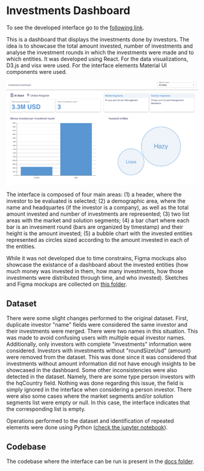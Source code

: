 # Investments Dashboard
To see the developed interface go to the [following link](https://beatrizfeliciano.github.io/investments-dashboard/).

This is a dashboard that displays the investments done by investors. The idea is to showcase the total amount invested, number of investments and analyse the investment rounds in which the investments were made and to which entities. It was developed using React. For the data visualizations, D3.js and visx were used. For the interface elements Material UI components were used.

![Interface screenshot](./sketches%20and%20mockups/finalInterface.png)

The interface is composed of four main areas: (1) a header, where the investor to be evaluated is selected; (2) a demographic area, where the name and headquartes (if the investor is a company), as well as the total amount invested and number of investments are represented; (3) two list areas with the market and solution segments; (4) a bar chart where each bar is an invesment round (bars are organized by timestamp) and their height is the amount invested; (5) a bubble chart with the invested entities represented as circles sized according to the amount invested in each of the entities.

While it was not developed due to time constrains, Figma mockups also showcase the existance of a dashboard about the invested entities (how much money was invested in them, how many investments, how those investments were distributed through time, and who invested). Sketches and Figma mockups are collected on [this folder](./sketches%20and%20mockups/).

## Dataset
There were some slight changes performed to the original dataset.
First, duplicate investor "name" fields were considered the same investor and their investments were merged. There were two names in this situation. This was made to avoid confusing users with multiple equal investor names.
Additionally, only investors with complete "investments" information were considered. Investors with investments without "roundSizeUsd" (amount) were removed from the dataset. This was done since it was considered that investments without amount information did not have enough insights to be showcased in the dashboard.
Some other inconsistencies were also detected in the dataset. Namely, there are some type person investors with the hqCountry field. Nothing was done regarding this issue, the field is simply ignored in the interface when considering a person investor. There were also some cases where the market segments and/or solution segments list were empty or null. In this case, the interface indicates that the corresponding list is empty.

Operations performed to the dataset and identification of repeated elements were done using Python ([check the jupyter notebook](./DatasetAnalysis.ipynb)).

## Codebase
The codebase where the interface can be run is present in the [docs folder](./docs/).